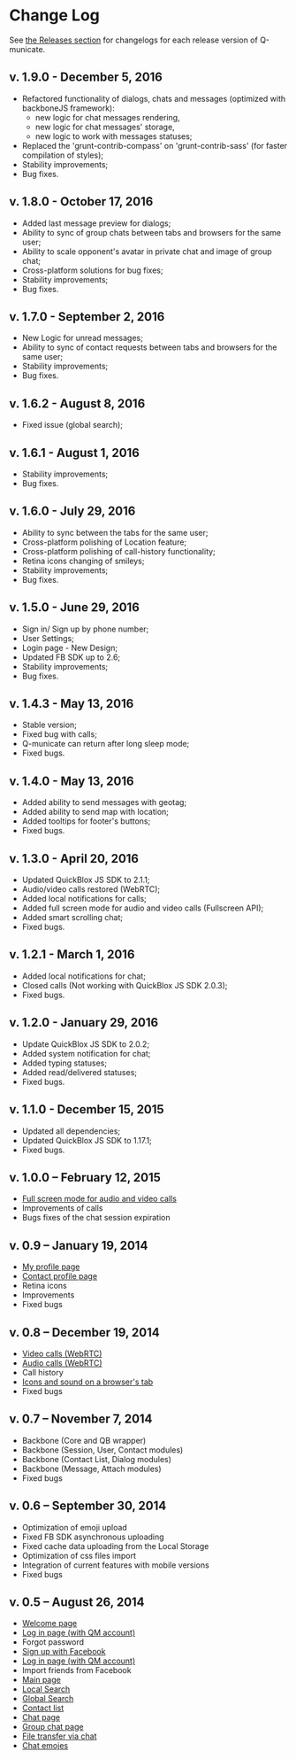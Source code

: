 # Change Log

See [the Releases section](https://github.com/QuickBlox/q-municate-web/releases) for changelogs for each release version of Q-municate.

## v. 1.9.0 - December 5, 2016
- Refactored functionality of dialogs, chats and messages (optimized with backboneJS framework):
    * new logic for chat messages rendering,
    * new logic for chat messages' storage,
    * new logic to work with messages statuses;
- Replaced the 'grunt-contrib-compass' on 'grunt-contrib-sass' (for faster compilation of styles);
- Stability improvements;
- Bug fixes.

## v. 1.8.0 - October 17, 2016
- Added last message preview for dialogs;
- Ability to sync of group chats between tabs and browsers for the same user;
- Ability to scale opponent's avatar in private chat and image of group chat;
- Cross-platform solutions for bug fixes;
- Stability improvements;
- Bug fixes.

## v. 1.7.0 - September 2, 2016
- New Logic for unread messages;
- Ability to sync of contact requests between tabs and browsers for the same user;
- Stability improvements;
- Bug fixes.

## v. 1.6.2 - August 8, 2016
- Fixed issue (global search);

## v. 1.6.1 - August 1, 2016
- Stability improvements;
- Bug fixes.

## v. 1.6.0 - July 29, 2016

- Ability to sync between the tabs for the same user;
- Cross-platform polishing of Location feature;
- Cross-platform polishing of call-history functionality;
- Retina icons changing of smileys;
- Stability improvements;
- Bug fixes.

## v. 1.5.0 - June 29, 2016

- Sign in/ Sign up by phone number;
- User Settings;
- Login page - New Design;
- Updated FB SDK up to 2.6;
- Stability improvements;
- Bug fixes.

## v. 1.4.3 - May 13, 2016

- Stable version;
- Fixed bug with calls;
- Q-municate can return after long sleep mode;
- Fixed bugs.

## v. 1.4.0 - May 13, 2016

- Added ability to send messages with geotag;
- Added ability to send map with location;
- Added tooltips for footer's buttons;
- Fixed bugs.

## v. 1.3.0 - April 20, 2016

- Updated QuickBlox JS SDK to 2.1.1;
- Audio/video calls restored (WebRTC);
- Added local notifications for calls;
- Added full screen mode for audio and video calls (Fullscreen API);
- Added smart scrolling chat;
- Fixed bugs.

## v. 1.2.1 - March 1, 2016

- Added local notifications for chat;
- Closed calls (Not working with QuickBlox JS SDK 2.0.3);
- Fixed bugs.

## v. 1.2.0 - January 29, 2016

- Update QuickBlox JS SDK to 2.0.2;
- Added system notification for chat;
- Added typing statuses;
- Added read/delivered statuses;
- Fixed bugs.

## v. 1.1.0 - December 15, 2015

- Updated all dependencies;
- Updated QuickBlox JS SDK to 1.17.1;
- Fixed bugs.

## v. 1.0.0 – February 12, 2015

- [Full screen mode for audio and video calls](#18-full-screen-mode-for-audio-and-video-calls)
- Improvements of calls
- Bugs fixes of the chat session expiration

## v. 0.9 – January 19, 2014

- [My profile page](#11-my-profile-page)
- [Сontact profile page](#12-contact-profile-page)
- Retina icons
- Improvements
- Fixed bugs

## v. 0.8 – December 19, 2014

- [Video calls (WebRTC)](#10-video-calls-webrtc)
- [Audio calls (WebRTC)](#9-audio-calls-webrtc)
- Call history
- [Icons and sound on a browser's tab](#17-icons-and-sound-on-a-browsers-tab)
- Fixed bugs

## v. 0.7 – November 7, 2014

- Backbone (Core and QB wrapper)
- Backbone (Session, User, Contact modules)
- Backbone (Contact List, Dialog modules)
- Backbone (Message, Attach modules)
- Fixed bugs

## v. 0.6 – September 30, 2014

- Optimization of emoji upload
- Fixed FB SDK asynchronous uploading
- Fixed cache data uploading from the Local Storage
- Optimization of css files import
- Integration of current features with mobile versions
- Fixed bugs

## v. 0.5 – August 26, 2014

- [Welcome page](#1-welcome-page)
- [Log in page (with QM account)](#4-log-in-page-with-qm-account)
- Forgot password
- [Sign up with Facebook](#3-sign-up-with-facebook)
- [Log in page (with QM account)](#4-log-in-page-with-qm-account)
- Import friends from Facebook
- [Main page](#5-main-page)
- [Local Search](#13-local-search)
- [Global Search](#14-global-search)
- [Contact list](#6-contact-list)
- [Chat page](#7-chat-page)
- [Group chat page](#8-group-chat-page)
- [File transfer via chat](#15-file-transfer-via-chat)
- [Chat emojes](#16-chat-emojes)
